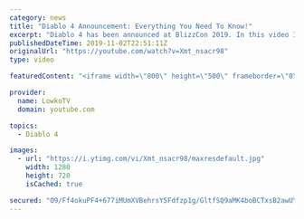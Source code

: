 ```yaml
---
category: news
title: "Diablo 4 Announcement: Everything You Need To Know!"
excerpt: "Diablo 4 has been announced at BlizzCon 2019. In this video I go over everything you need to know about this upcoming Blizzard Entertainment game."
publishedDateTime: 2019-11-02T22:51:11Z
originalUrl: "https://youtube.com/watch?v=Xmt_nsacr98"
type: video

featuredContent: "<iframe width=\"800\" height=\"500\" frameborder=\"0\" src=\"https://www.youtube.com/embed/Xmt_nsacr98\" allow=\"accelerometer; autoplay; encrypted-media; gyroscope; picture-in-picture\" allowfullscreen></iframe>"

provider:
  name: LowkoTV
  domain: youtube.com

topics:
  - Diablo 4

images:
  - url: "https://i.ytimg.com/vi/Xmt_nsacr98/maxresdefault.jpg"
    width: 1280
    height: 720
    isCached: true

secured: "O9/Ff4okuPF4+677iMUmXVBehrsY5Fdfzp1g/GltfSQ9aMK4boBCTxsB2awUY8KBsFQNT/sKEVS59c0+TcZDLVuAmchYQVsRFfEXopKzdOOlCwKtX9EDsv1ri7iCfEtjVSTOxCsTbRp6xuq3p270TXZJ1e65hh/t4RV4dZ9UD7MMOcdZ71NNNEdemH3jXUx1pWAN8GvHyxn+j17v3XQgGFR6sm2rdZ+SJ5b1odNQXpjVxMt8IpF4/VsQMcOE2QVlSa2y8uWznqaAiQuJkVWlKsJu0aT50Csi80PAuc1VKfLHEFMm9U+X+KPnB30u6Yplf8I+i1Pa9SqVacOES0XzYYSw5ujYHpmy2gQRdRfP9FvEGEEXvoRmaRCP0Tn6EvKAelllZEXGexNN0AMIVFA/63Pn9phtNZybbRsOQ93i2Z796aOYbdyxbSteuo5dvotQ;AbFxecKacxgAXTVvs1y6Qg=="
---
```


